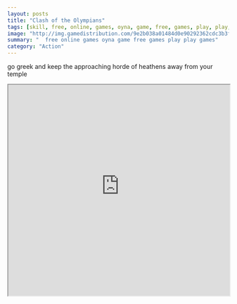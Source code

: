 ```yaml
---
layout: posts
title: "Clash of the Olympians"
tags: [skill, free, online, games, oyna, game, free, games, play, play, games]
image: "http://img.gamedistribution.com/9e2b038a01484d0e90292362cdc3b3f8.jpg"
summary: "  free online games oyna game free games play play games"
category: "Action"
---
```


go greek and keep the approaching horde of heathens away from your temple

<iframe width="100%" height="480px;" src="http://flash.gamedistribution.com?game=9e2b038a01484d0e90292362cdc3b3f8"></iframe>
